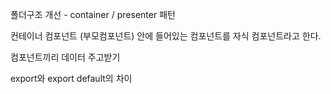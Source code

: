 폴더구조 개선 - container / presenter 패턴

컨테이너 컴포넌트 (부모컴포넌트) 안에 들어있는 컴포넌트를 자식 컴포넌트라고 한다.

컴포넌트끼리 데이터 주고받기

export와 export default의 차이
